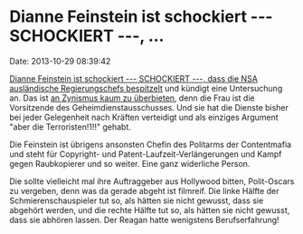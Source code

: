 Dianne Feinstein ist schockiert --- SCHOCKIERT ---, \...
========================================================

Date: 2013-10-29 08:39:42

[Dianne Feinstein ist schockiert --- SCHOCKIERT ---, dass die NSA
ausländische Regierungschefs
bespitzelt](https://twitter.com/Anon4justice/status/394862249233244160)
und kündigt eine Untersuchung an. Das ist [an Zynismus kaum zu
überbieten](http://www.youtube.com/watch?v=SjbPi00k_ME), denn die Frau
ist die Vorsitzende des Geheimdienstausschusses. Und sie hat die Dienste
bisher bei jeder Gelegenheit nach Kräften verteidigt und als einziges
Argument \"aber die Terroristen!1!!\" gehabt.

Die Feinstein ist übrigens ansonsten Chefin des Politarms der
Contentmafia und steht für Copyright- und Patent-Laufzeit-Verlängerungen
und Kampf gegen Raubkopierer und so weiter. Eine ganz widerliche Person.

Die sollte vielleicht mal ihre Auftraggeber aus Hollywood bitten,
Polit-Oscars zu vergeben, denn was da gerade abgeht ist filmreif. Die
linke Hälfte der Schmierenschauspieler tut so, als hätten sie nicht
gewusst, dass sie abgehört werden, und die rechte Hälfte tut so, als
hätten sie nicht gewusst, dass sie abhören lassen. Der Reagan hatte
wenigstens Berufserfahrung!
